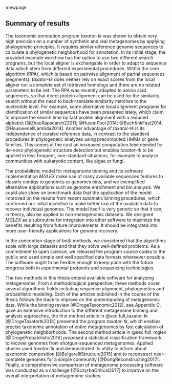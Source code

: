 \newpage

## Summary of results

The taxonomic annotation program *taxator-tk* was shown to obtain very high precision on a number of synthetic and real metagenomes by applying phylogenetic principles. It requires similar reference genome sequences to calculate a phylogenetic neighborhood for annotation. In its initial stage, the provided example workflow has the option to use two different search programs, but the local aligner is exchangable in order to adapt to sequence data which stem from different experimental procedures. Within the core algorithm (RPA), which is based on pairwise alignment of partial sequences (segments), *taxator-tk* does neither rely on exact scores from the local aligner nor a complete set of retrieved homologs and there are no related parameters to be set. The RPA was recently adapted to amino acid sequences, so that direct protein alignment can be used for the similarity search without the need to back-translate similarity matches to the nucleotide level. For example, some alternative local alignment programs for identification of similar sequences have been presented lately, which claim to improve the search time by fast protein alignment with a reduced alphabet [@ZhaoRapsearch22011; @HusonPoor2014; @BuchfinkFast2014; @HauswedellLambda2014]. Another advantage of *taxator-tk* is its independence of curated reference data, in contrast to the standard procedures in phylogenetic analyzes using precomputed HMMs or gene families. This comes at the cost an increased computation time needed for de-novo phylogenetic structure detection but enables *taxator-tk* to be applied in less frequent, non-standard situations, for example to analyze communities with eukaryotic content, like algae or fungi.

The probabilistic model for metagenome binning and its software implementation *MGLEX* make use of many available sequences features to classify contigs to genomes or genomes bins, and we exemplified alternative applications such as genome enrichment and bin analysis. We could also show on benchmark data that the application of the model improved on the results from recent automatic binning procedures, which confirmed our initial incentive to make better use of the available data to recover individual genomes. The model itself is very generic so that it can, in theory, also be applied to non-metagenomic datasets. We designed *MGLEX* as a subroutine for integraton into other software to maximize the benefits resulting from future improvements. It should be integrated into more user-friendly applications for genome recovery.

In the conception stage of both methods, we considered that the algorithms scale with large datasets and that they solve well-defined problems. As a commitment to open science, we released the program source codes to the public and used simple and well specified data formats whereever possible. The software ought to be flexible enough to keep pace with the future progress both in experimental protocols and sequencing technologies.

The two methods in this thesis extend available software for analyzing metagenomes. From a methodological perspective, these methods cover several algorithmic fields including sequence alignment, phylogenetics and probabilistic modeling. Each of the articles published in the course of the thesis follows the track to improve on the understanding of metagenomic data. While the binning review [@DrogeTaxonomic2012], see Appendix C, gave an extensive introduction to the different metagenome binning and analysis approaches, the first method article in @sec:full_taxator-tk [@DrogeTaxatortk2014] presented the program *taxator-tk*, which enables precise taxonomic annotation of entire metagenomes by fast calculation of phylogenetic neighborhoods. The second method article in @sec:full_mglex [@DrogeProbabilistic2016] proposed a statistical classification framework to recover genomes from shotgun-sequenced metagenomes. Applied studies used *taxator-tk* and demonstrated its utility to inform about taxonomic composition [@BulgarelliStructure2015] and to reconstruct near-complete genomes for a simple community [@DongReconstructing2017]. Finally, a comprehensive comparison of metagenome processing software was conducted as a challenge [@SczyrbaCritical2017] to improve on the overall interpretation of metagenome studies.
